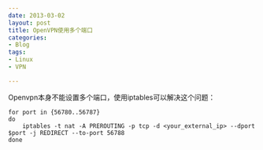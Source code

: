 ```yaml
---
date: 2013-03-02
layout: post
title: OpenVPN使用多个端口
categories:
- Blog
tags:
- Linux
- VPN

---
```


Openvpn本身不能设置多个端口，使用iptables可以解决这个问题：

    for port in {56780..56787}
    do 
        iptables -t nat -A PREROUTING -p tcp -d <your_external_ip> --dport $port -j REDIRECT --to-port 56788
    done